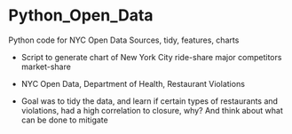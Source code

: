 # Python_Open_Data
Python code for NYC Open Data Sources, tidy, features, charts

* Script to generate chart of New York City ride-share major competitors market-share 

* NYC Open Data, Department of Health, Restaurant Violations 

* Goal was to tidy the data, and learn if certain types of restaurants and violations, had a high correlation to closure, why? 
And think about what can be done to mitigate
